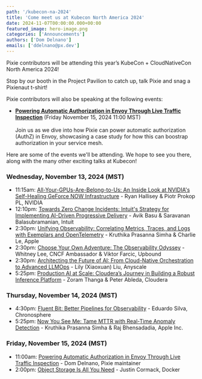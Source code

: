 ```yaml
---
path: '/kubecon-na-2024'
title: 'Come meet us at Kubecon North America 2024'
date: 2024-11-07T00:00:00.000+00:00
featured_image: hero-image.png
categories: ['Announcements']
authors: ['Dom Delnano']
emails: ['ddelnano@px.dev']
---
```


Pixie contributors will be attending this year’s KubeCon + CloudNativeCon North America 2024!

Stop by our booth in the Project Pavilion to catch up, talk Pixie and snag a Pixienaut t-shirt!

Pixie contributors will also be speaking at the following events:

- [**Powering Automatic Authorization in Envoy Through Live Traffic Inspection**](https://sched.co/1i7pm) (Friday November 15, 2024 11:00 MST)<br/><br/>
Join us as we dive into how Pixie can power automatic authorization (AuthZ) in Envoy, showcasing a case study for how this can boostrap authorization in your service mesh.

Here are some of the events we'll be attending. We hope to see you there, along with the many other exciting talks at Kubecon!

### Wednesday, November 13, 2024 (MST)

- 11:15am: [All-Your-GPUs-Are-Belong-to-Us: An Inside Look at NVIDIA's Self-Healing GeForce NOW Infrastructure](https://sched.co/1i7kJ) - Ryan Hallisey & Piotr Prokop PL, NVIDIA
- 12:10pm: [Towards Zero Change Incidents: Intuit's Strategy for Implementing AI-Driven Progressive Delivery](https://sched.co/1i7kp) - Avik Basu & Saravanan Balasubramanian, Intuit
- 2:30pm: [Unifying Observability: Correlating Metrics, Traces, and Logs with Exemplars and OpenTelemetry](https://sched.co/1i7lJ) - Kruthika Prasanna Simha & Charlie Le, Apple
- 2:30pm: [Choose Your Own Adventure: The Observability Odyssey](https://sched.co/1i7lV) - Whitney Lee, CNCF Ambassador & Viktor Farcic, Upbound
- 2:30pm: [Architecting the Future of AI: From Cloud-Native Orchestration to Advanced LLMOps](https://sched.co/1i7lY) - Lily (Xiaoxuan) Liu, Anyscale
- 5:25pm: [Production AI at Scale: Cloudera’s Journey in Building a Robust Inference Platform](https://sched.co/1i7mR) - Zoram Thanga & Peter Ableda, Cloudera

### Thursday, November 14, 2024 (MST)

- 4:30pm: [Fluent Bit: Better Pipelines for Observability](https://sched.co/1hoxB) - Eduardo Silva, Chronosphere
- 5:25pm: [Now You See Me: Tame MTTR with Real-Time Anomaly Detection](https://sched.co/1i7pF) - Kruthika Prasanna Simha & Raj Bhensadadia, Apple Inc.


### Friday, November 15, 2024 (MST)

- 11:00am: [Powering Automatic Authorization in Envoy Through Live Traffic Inspection](https://sched.co/1i7pm) - Dom Delnano, Pixie maintainer
- 2:00pm: [Object Storage Is All You Need](https://sched.co/1i7qV) - Justin Cormack, Docker


